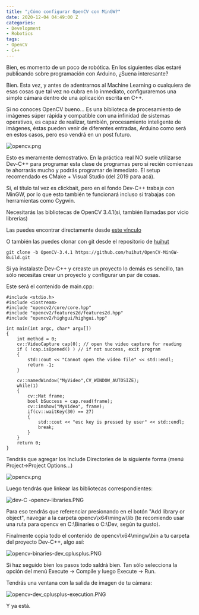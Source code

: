 ```yaml
---
title: "¿Cómo configurar OpenCV con MinGW?"
date: 2020-12-04 04:49:00 Z
categories:
- Development
- Robotics
tags:
- OpenCV
- C++
---
```


Bien, es momento de un poco de robótica. En los siguientes días estaré publicando sobre programación con Arduino, ¿Suena interesante?

Bien. Esta vez, y antes de adentrarnos al Machine Learning o cualquiera de esas cosas que tal vez no cubra en lo inmediato, configuraremos una simple cámara dentro de una aplicación escrita en C++.

Si no conoces OpenCV bueno... Es una biblioteca de procesamiento de imágenes súper rápida y compatible con una infinidad de sistemas operativos, es capaz de realizar, también, procesamiento inteligente de imágenes, éstas pueden venir de diferentes entradas, Arduino como será en estos casos, pero eso vendrá en un post futuro.

![opencv.png](/uploads/opencv.png)

Esto es meramente demostrativo. En la práctica real NO suele utilizarse Dev-C++ para programar esta clase de programas pero si recién comienzas te ahorrarás mucho y podrás programar de inmediato. El setup recomendado es CMake + Visual Studio (del 2019 para acá).

Si, el título tal vez es clickbait, pero en el fondo Dev-C++ trabaja con MinGW, por lo que esto también te funcionará incluso si trabajas con herramientas como Cygwin.

Necesitarás las bibliotecas de OpenCV 3.4.1(si, también llamadas por vicio librerías) 

Las puedes encontrar directamente desde [este vínculo](https://dl.dropbox.com/s/5nmlr8m9c0vydjk/OpenCV-MinGW-Build-OpenCV-3.4.1-x64.zip?dl=0)

O también las puedes clonar con git desde el repositorio de [huihut](https://github.com/huihut/OpenCV-MinGW-Build/tree/OpenCV-3.4.1-x64/x64/mingw)

```
git clone -b OpenCV-3.4.1 https://github.com/huihut/OpenCV-MinGW-Build.git
```

Si ya instalaste Dev-C++ y creaste un proyecto lo demás es sencillo, tan sólo necesitas crear un proyecto y configurar un par de cosas.

Este será el contenido de main.cpp:

```
#include <stdio.h>
#include <iostream>
#include "opencv2/core/core.hpp"
#include "opencv2/features2d/features2d.hpp"
#include "opencv2/highgui/highgui.hpp"

int main(int argc, char* argv[])
{
	int method = 0;
	cv::VideoCapture cap(0); // open the video capture for reading
	if ( !cap.isOpened() ) // if not success, exit program
	{
		std::cout << "Cannot open the video file" << std::endl;
		return -1;
	}
	
	cv::namedWindow("MyVideo",CV_WINDOW_AUTOSIZE);
	while(1)
	{
		cv::Mat frame;
		bool bSuccess = cap.read(frame);
		cv::imshow("MyVideo", frame);
		if(cv::waitKey(30) == 27)
		{
			std::cout << "esc key is pressed by user" << std::endl;
			break;
		}
	}
	return 0;
}
```

Tendrás que agregar los Include Directories de la siguiente forma (menú Project->Project Options...)

![opencv.png](/uploads/opencv.png)

Luego tendrás que linkear las bibliotecas correspondientes:

![dev-C  -opencv-libraries.PNG](/uploads/dev-C%20%20-opencv-libraries.PNG)

Para eso tendrás que referenciar presionando en el botón "Add library or object", navegar a la carpeta opencv\x64\mingw\lib (te recomiendo usar una ruta para opencv en C:\Binaries o C:\Dev, según tu gusto).

Finalmente copia todo el contenido de opencv\x64\mingw\bin a tu carpeta del proyecto Dev-C++, algo así:

![opencv-binaries-dev_cplusplus.PNG](/uploads/opencv-binaries-dev_cplusplus.PNG)

Si haz seguido bien los pasos todo saldrá bien. Tan sólo selecciona la opción del menú Execute -> Compile y luego Execute -> Run.

Tendrás una ventana con la salida de imagen de tu cámara:

![opencv-dev_cplusplus-execution.PNG](/uploads/opencv-dev_cplusplus-execution.PNG)

Y ya está.


